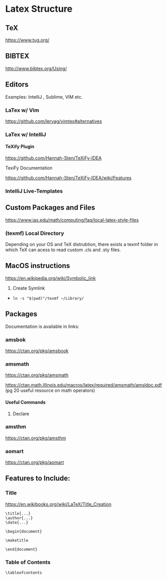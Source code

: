 # Latex Structure

## TeX

https://www.tug.org/

## BIBTEX

http://www.bibtex.org/Using/

## Editors

Examples:
IntelliJ , Sublime, VIM etc.

### LaTex w/ Vim
https://github.com/lervag/vimtex#alternatives

### LaTex w/ IntelliJ

#### TeXify Plugin

https://github.com/Hannah-Sten/TeXiFy-IDEA

TexiFy Documentation

https://github.com/Hannah-Sten/TeXiFy-IDEA/wiki/Features

### IntelliJ Live-Templates

## Custom Packages and Files

https://www.ias.edu/math/computing/faq/local-latex-style-files

### (texmf) Local Directory 

Depending on your OS and TeX distrubtion, there exists a texmf folder in which TeX can acess to read custom .cls and .sty files. 

## MacOS instructions

https://en.wikipedia.org/wiki/Symbolic_link
1. Create Symlink
- ` ln -s "$(pwd)"/texmf ~/Library/ `



## Packages

Documentation is available in links:

### amsbok

https://ctan.org/pkg/amsbook

### amsmath

https://ctan.org/pkg/amsmath

https://ctan.math.illinois.edu/macros/latex/required/amsmath/amsldoc.pdf
(pg 20 useful resource on math operators)

#### Useful Commands
1. Declare

### amsthm

https://ctan.org/pkg/amsthm

### aomart
https://ctan.org/pkg/aomart




## Features to Include:

### Title

https://en.wikibooks.org/wiki/LaTeX/Title_Creation

```
\title{...}
\author{...}
\date{...}

\begin{document}

\maketitle

\end{document}

```

### Table of Contents
```
\tableofcontents
```
